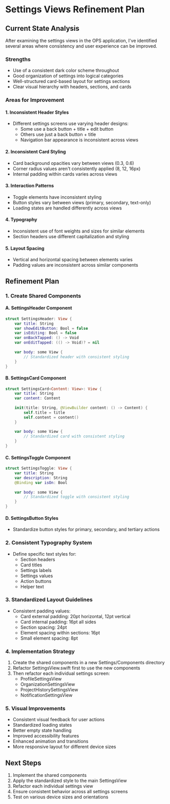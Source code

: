 # Settings Views Refinement Plan

## Current State Analysis

After examining the settings views in the OPS application, I've identified several areas where consistency and user experience can be improved.

### Strengths
- Use of a consistent dark color scheme throughout
- Good organization of settings into logical categories
- Well-structured card-based layout for settings sections
- Clear visual hierarchy with headers, sections, and cards

### Areas for Improvement

#### 1. Inconsistent Header Styles
- Different settings screens use varying header designs:
  - Some use a back button + title + edit button
  - Others use just a back button + title
  - Navigation bar appearance is inconsistent across views

#### 2. Inconsistent Card Styling
- Card background opacities vary between views (0.3, 0.6)
- Corner radius values aren't consistently applied (8, 12, 16px)
- Internal padding within cards varies across views

#### 3. Interaction Patterns
- Toggle elements have inconsistent styling
- Button styles vary between views (primary, secondary, text-only)
- Loading states are handled differently across views

#### 4. Typography
- Inconsistent use of font weights and sizes for similar elements
- Section headers use different capitalization and styling

#### 5. Layout Spacing
- Vertical and horizontal spacing between elements varies
- Padding values are inconsistent across similar components

## Refinement Plan

### 1. Create Shared Components

#### A. SettingsHeader Component
```swift
struct SettingsHeader: View {
    var title: String
    var showEditButton: Bool = false
    var isEditing: Bool = false
    var onBackTapped: () -> Void
    var onEditTapped: (() -> Void)? = nil
    
    var body: some View {
        // Standardized header with consistent styling
    }
}
```

#### B. SettingsCard Component
```swift
struct SettingsCard<Content: View>: View {
    var title: String
    var content: Content
    
    init(title: String, @ViewBuilder content: () -> Content) {
        self.title = title
        self.content = content()
    }
    
    var body: some View {
        // Standardized card with consistent styling
    }
}
```

#### C. SettingsToggle Component
```swift
struct SettingsToggle: View {
    var title: String
    var description: String
    @Binding var isOn: Bool
    
    var body: some View {
        // Standardized toggle with consistent styling
    }
}
```

#### D. SettingsButton Styles
- Standardize button styles for primary, secondary, and tertiary actions

### 2. Consistent Typography System

- Define specific text styles for:
  - Section headers
  - Card titles
  - Settings labels
  - Settings values
  - Action buttons
  - Helper text

### 3. Standardized Layout Guidelines

- Consistent padding values:
  - Card external padding: 20pt horizontal, 12pt vertical
  - Card internal padding: 16pt all sides
  - Section spacing: 24pt
  - Element spacing within sections: 16pt
  - Small element spacing: 8pt

### 4. Implementation Strategy

1. Create the shared components in a new Settings/Components directory
2. Refactor SettingsView.swift first to use the new components
3. Then refactor each individual settings screen:
   - ProfileSettingsView
   - OrganizationSettingsView
   - ProjectHistorySettingsView
   - NotificationSettingsView

### 5. Visual Improvements

- Consistent visual feedback for user actions
- Standardized loading states
- Better empty state handling
- Improved accessibility features
- Enhanced animation and transitions
- More responsive layout for different device sizes

## Next Steps

1. Implement the shared components
2. Apply the standardized style to the main SettingsView
3. Refactor each individual settings view
4. Ensure consistent behavior across all settings screens
5. Test on various device sizes and orientations